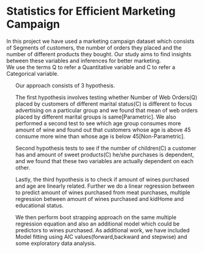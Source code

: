# Statistics for Efficient Marketing Campaign
In this project we have used a marketing campaign dataset which consists of Segments of customers, the number of orders they placed and the number of different products they bought. Our study aims to find insights between these variables and inferences for better marketing. 
<br>
We use the terms Q to refer a Quantitative variable and C to refer a Categorical variable.
<ol>Our approach consists of 3 hypothesis.</ol>
<ol>The first hypothesis involves testing whether Number of Web Orders(Q) placed by customers of different marital status(C) is different to focus advertising on a particular group and we found that mean of web orders placed by different marital groups is same[Parametric].
We also performed a second test to see which age group consumes more amount of wine and found out that customers whose age is above 45 consume more wine than whose age is below 45[Non-Parametric]. </ol>
 <ol>Second hypothesis tests to see if the number of children(C) a customer has and amount of sweet products(C) he/she purchases is dependent, and we found that these two variables are actually dependent on each other. </ol>
<ol>Lastly, the third hypothesis is to check if amount of wines purchased and age are linearly related. Further we do a linear regression between to predict amount of wines purchased from meat purchases, multiple regression between amount of wines purchased and kidHome and educational status.</ol>
<ol>We then perform boot strapping approach on the same multiple regression equation and also an additional model which could be predictors to wines purchased. As additional work, we have included Model fitting using AIC values(forward,backward and stepwise) and some exploratory data analysis.</ol>

